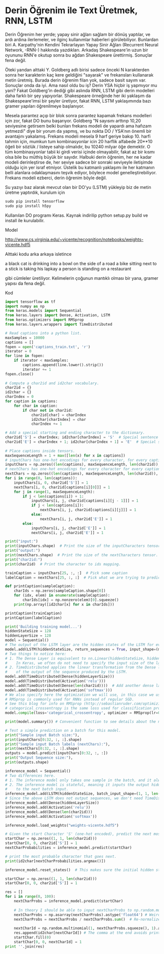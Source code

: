# Derin Öğrenim ile Text Üretmek, RNN, LSTM

Derin Öğrenim her yerde; yapay sinir ağları sağlam bir dönüş yaptılar,
ve ardı ardına ilerlemeler, ve ilginç kullanımlar haberleri
görülebiliyor. Bunlardan biri A. Karpathy'nin Kendini Tekrarlayan
Yapay Sinir Ağları (Recurrent Neural Network, -RNN-) hakkında
yazdıkları. Arkadaş Shakespeare'in uzun bir oyununu RNN'e okutup sonra
bu ağdan Shakespeare ürettirmiş. Sonuçlar fena değil.

Öteki yandan alttaki Y. Goldberg adlı birisi sadece önceki N
karakterden sonra her karakterin kaç kere geldiğini "sayarak" ve
frekansları kullanarak metin üretmiş. Burada derin öğrenim filan yok,
sadece basit sayım var. Sonuçlar onda da iyi. Ama nasıl oldu bu iş?
Derin YSA hiçbir iş yapmıyor mu yani? Fakat Goldberg'in dediği gibi
aslında RNN, LSTM gibi derin modelleri daha farklı bir şey
yapıyorlar. Shakespeare örneğinde her iki yaklaşım da Shakespeare'imsi
bir şeyler üretiyor, fakat RNN, LSTM yaklaşımında bazı gramer yapıları
öğrenilmeye başlanıyor.

Mesela parantez açıp bir blok sonra parantez kapamak frekans modelleri
için zor, fakat DO bunu başarıyor. Goldberg "N sayısını arttırıp 10,20
seviyesine getirsem belki bunları frekans modeli de yapardı ama
hafızam yetmezdi" diye bir yorum da yapmış, ve bu nokta DO / YSA'nın
önemli bir avantajını yakalamış. Frekans modeli mesela 9 harf geriye
bakıp 10. harfi tahmin için, mumkun tum kombinasyonlar icin 20 harflik
alfabede 20**10 öğeli bir sözlük / listeye sahip olmalıdır, bu 10240
milyar öğe demektir. O tüm kombinasyonlar tabii ki girdi verisi içinde
olmayabilir, fakat az bir kısmı olsa bile bu müthiş büyük bir
sayıdır. Halbuki derin öğrenim, her ne kadar modeli derinleştirse de,
her seviye sadece bir sonraki seviyeyle iletişimde olduğu için yer
israf etmiyor. Üstelik bu katmanlı yaklaşımı ile her katmanın belli
alanlara odaklaşmasını teşvik ediyor, böylece model
genelleştirebiliyor. Frekans modeli ezberci, derin öğrenim böyle
değil.

Su yazıyı baz alarak mevcut olan bir DO'yu (LSTM) yükleyip biz de
metin üretme yaptırdık, kurulum için

```python
sudo pip install tensorflow
sudo pip install h5py
```

Kullanılan DO programı Keras. Kaynak indirilip python setup.py build
ve install ile kurulabilir.

Model

http://www.cs.virginia.edu/~vicente/recognition/notebooks/weights-vicente.hdf5

Alttaki kodu arka arkaya isletince 

a black cat is drinking into a bowl on the side of a road
a bike sitting next to a stick is taking his lapkay
a person is standing on a restaurant

gibi cümleler üretiliyor. Kelimelerin çoğunun mantıklı olması bir yana, gramer yapısı da fena değil.

Kod

```python
import tensorflow as tf
import numpy as np
from keras.models import Sequential
from keras.layers import Dense, Activation, LSTM
from keras.optimizers import RMSprop
from keras.layers.wrappers import TimeDistributed

# Read captions into a python list.
maxSamples = 10000
captions = []
fopen = open('captions_train.txt', 'r')
iterator = 0
for line in fopen:
    if iterator < maxSamples:
        captions.append(line.lower().strip())
        iterator += 1
fopen.close()
    
# Compute a char2id and id2char vocabulary.
char2id = {}
id2char = {}
charIndex = 0
for caption in captions: 
    for char in caption:
        if char not in char2id:
            char2id[char] = charIndex
            id2char[charIndex] = char
            charIndex += 1

# Add a special starting and ending character to the dictionary.
char2id['S'] = charIndex; id2char[charIndex] = 'S'  # Special sentence start character.
char2id['E'] = charIndex + 1; id2char[charIndex + 1] = 'E'  # Special sentence ending character.
            
# Place captions inside tensors.
maxSequenceLength = 1 + max([len(x) for x in captions])
# inputChars has one-hot encodings for every character, for every caption.
inputChars = np.zeros((len(captions), maxSequenceLength, len(char2id)), dtype=np.bool)
# nextChars has one-hot encodings for every character for every caption (shifted by one).
nextChars = np.zeros((len(captions), maxSequenceLength, len(char2id)), dtype=np.bool)
for i in range(0, len(captions)):
    inputChars[i, 0, char2id['S']] = 1
    nextChars[i, 0, char2id[captions[i][0]]] = 1
    for j in range(1, maxSequenceLength):
        if j < len(captions[i]) + 1:
            inputChars[i, j, char2id[captions[i][j - 1]]] = 1
            if j < len(captions[i]):
                nextChars[i, j, char2id[captions[i][j]]] = 1
            else:
                nextChars[i, j, char2id['E']] = 1
        else:
            inputChars[i, j, char2id['E']] = 1
            nextChars[i, j, char2id['E']] = 1

print("input:")
print(inputChars.shape)  # Print the size of the inputCharacters tensor.
print("output:")
print(nextChars.shape)  # Print the size of the nextCharacters tensor.
print("char2id:")
print(char2id)  # Print the character to ids mapping.

trainCaption = inputChars[25, :, :]  # Pick some caption
labelCaption = nextChars[25, :, :]  # Pick what we are trying to predict.

def printCaption(sampleCaption):
    charIds = np.zeros(sampleCaption.shape[0])
    for (idx, elem) in enumerate(sampleCaption):
        charIds[idx] = np.nonzero(elem)[0].squeeze()
    print(np.array([id2char[x] for x in charIds]))

printCaption(trainCaption)
printCaption(labelCaption)

print('Building training model...')
hiddenStateSize = 128
hiddenLayerSize = 128
model = Sequential()
# The output of the LSTM layer are the hidden states of the LSTM for every time step. 
model.add(LSTM(hiddenStateSize, return_sequences = True, input_shape=(maxSequenceLength, len(char2id))))
# Two things to notice here:
# 1. The Dense Layer is equivalent to nn.Linear(hiddenStateSize, hiddenLayerSize) in Torch.
#    In Keras, we often do not need to specify the input size of the layer because it gets inferred for us.
# 2. TimeDistributed applies the linear transformation from the Dense layer to every time step
#    of the output of the sequence produced by the LSTM.
model.add(TimeDistributed(Dense(hiddenLayerSize)))
model.add(TimeDistributed(Activation('relu'))) 
model.add(TimeDistributed(Dense(len(char2id))))  # Add another dense layer with the desired output size.
model.add(TimeDistributed(Activation('softmax')))
# We also specify here the optimization we will use, in this case we use RMSprop with learning rate 0.001.
# RMSprop is commonly used for RNNs instead of regular SGD.
# See this blog for info on RMSprop (http://sebastianruder.com/optimizing-gradient-descent/index.html#rmsprop)
# categorical_crossentropy is the same loss used for classification problems using softmax. (nn.ClassNLLCriterion)
model.compile(loss='categorical_crossentropy', optimizer = RMSprop(lr=0.001))

print(model.summary()) # Convenient function to see details about the network model.

# Test a simple prediction on a batch for this model.
print("Sample input Batch size:"),
print(inputChars[0:32, :, :].shape)
print("Sample input Batch labels (nextChars):"),
print(nextChars[0:32, :, :].shape)
outputs = model.predict(inputChars[0:32, :, :])
print("Output Sequence size:"),
print(outputs.shape)

inference_model = Sequential()
# Two differences here.
# 1. The inference model only takes one sample in the batch, and it always has sequence length 1.
# 2. The inference model is stateful, meaning it inputs the output hidden state ("its history state")
#    to the next batch input.
inference_model.add(LSTM(hiddenStateSize, batch_input_shape=(1, 1, len(char2id)), stateful = True))
# Since the above LSTM does not output sequences, we don't need TimeDistributed anymore.
inference_model.add(Dense(hiddenLayerSize))
inference_model.add(Activation('relu'))
inference_model.add(Dense(len(char2id)))
inference_model.add(Activation('softmax'))

inference_model.load_weights("weights-vicente.hdf5")

# Given the start Character 'S' (one-hot encoded), predict the next most likely character.
startChar = np.zeros((1, 1, len(char2id)))
startChar[0, 0, char2id['S']] = 1
nextCharProbabilities = inference_model.predict(startChar)

# print the most probable character that goes next.
print(id2char[nextCharProbabilities.argmax()])

inference_model.reset_states()  # This makes sure the initial hidden state is cleared every time.

startChar = np.zeros((1, 1, len(char2id)))
startChar[0, 0, char2id['S']] = 1

res = []
for i in range(0, 100):
    nextCharProbs = inference_model.predict(startChar)
    
    # In theory I should be able to input nextCharProbs to np.random.multinomial.
    nextCharProbs = np.asarray(nextCharProbs).astype('float64') # Weird type cast issues if not doing this.
    nextCharProbs = nextCharProbs / nextCharProbs.sum()  # Re-normalize for float64 to make exactly 1.0.
    
    nextCharId = np.random.multinomial(1, nextCharProbs.squeeze(), 1).argmax()
    res.append(id2char[nextCharId]) # The comma at the end avoids printing a return line character.
    startChar.fill(0)
    startChar[0, 0, nextCharId] = 1
print ''.join(res)
```

